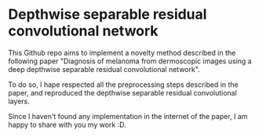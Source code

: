 # Depthwise separable residual convolutional network

This Github repo aims to implement a novelty method described in the following paper "Diagnosis of melanoma from dermoscopic images using a deep depthwise separable residual convolutional network". 

To do so, I hape respected all the preprocessing steps described in the paper, and reproduced the depthwise separable residual convolutional layers. 

Since I haven't found any implementation in the internet of the paper, I am happy to share with you my work :D. 


